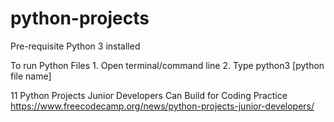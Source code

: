 # python-projects

Pre-requisite
Python 3 installed

To run Python Files
    1. Open terminal/command line
    2. Type python3 [python file name]
   

11 Python Projects Junior Developers Can Build for Coding Practice
https://www.freecodecamp.org/news/python-projects-junior-developers/
